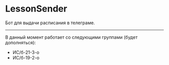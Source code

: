 # LessonSender
Бот для выдачи расписания в телеграме.

<hr>

В данный момент работает со следующими группами (будет дополняться):
* ИС/б-21-3-о
* ИС/б-19-2-о